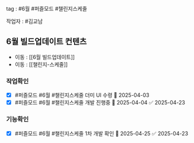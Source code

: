 tag : #6월  #퍼즐모드  #챌린지스케줄 

작업자 : #김교남 




## 6월 빌드업데이트 컨텐츠
- 이동 : [[6월 빌드업데이트]]
- 이동 : [[챌린지-스케줄]]

### 작업확인
- [x] #퍼즐모드  #6월   #챌린지스케줄   더미 UI 수령 📅 2025-04-03
- [x] #퍼즐모드  #6월   #챌린지스케줄   개발 진행중 📅 2025-04-04 ✅ 2025-04-23

### 기능확인
- [x] #퍼즐모드  #6월   #챌린지스케줄   1차 개발 확인 📅 2025-04-25 ✅ 2025-04-23


